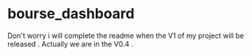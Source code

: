 # bourse_dashboard
Don't worry i will complete the readme when the V1 of my project will be released . Actually we are in the V0.4 .
